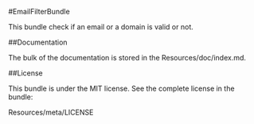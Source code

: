 #EmailFilterBundle

This bundle check if an email or a domain is valid or not.

##Documentation

The bulk of the documentation is stored in the Resources/doc/index.md.

##License

This bundle is under the MIT license. See the complete license in the bundle:

Resources/meta/LICENSE
